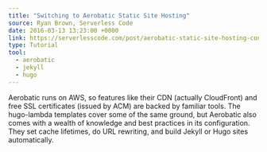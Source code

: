 ```yaml
---
title: "Switching to Aerobatic Static Site Hosting"
source: Ryan Brown, Serverless Code
date: 2016-03-13 13:23:00 +0000
link: https://serverlesscode.com/post/aerobatic-static-site-hosting-conversion/
type: Tutorial
tool:
  - aerobatic
  - jekyll
  - hugo
---
```


Aerobatic runs on AWS, so features like their CDN (actually CloudFront) and free SSL certificates (issued by ACM) are backed by familiar tools. The hugo-lambda templates cover some of the same ground, but Aerobatic also comes with a wealth of knowledge and best practices in its configuration. They set cache lifetimes, do URL rewriting, and build Jekyll or Hugo sites automatically.

